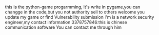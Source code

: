 this is the python-game progarmming,
It's write in pygame,you can changge in the code,but you not authority sell to others
welcome you  update my game or find Vulnerability submission
I'm is a network security engineer,my contact information 3378757846:this is chinese 
communication software You can contact me through him
